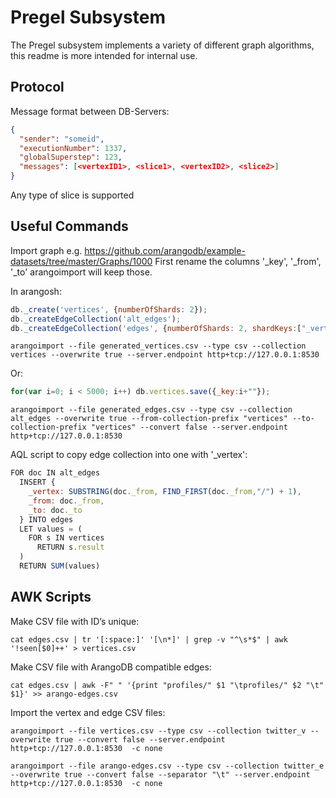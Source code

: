 # Pregel Subsystem

The Pregel subsystem implements a variety of different graph algorithms,
this readme is more intended for internal use.

## Protocol

Message format between DB-Servers:

```json
{
  "sender": "someid",
  "executionNumber": 1337,
  "globalSuperstep": 123,
  "messages": [<vertexID1>, <slice1>, <vertexID2>, <slice2>]
}
```

Any type of slice is supported

## Useful Commands

Import graph e.g. https://github.com/arangodb/example-datasets/tree/master/Graphs/1000
First rename the columns '_key', '_from', '_to' arangoimport will keep those.

In arangosh:

```js
db._create('vertices', {numberOfShards: 2});
db._createEdgeCollection('alt_edges');
db._createEdgeCollection('edges', {numberOfShards: 2, shardKeys:["_vertex"], distributeShardsLike:'vertices'});
```

```
arangoimport --file generated_vertices.csv --type csv --collection vertices --overwrite true --server.endpoint http+tcp://127.0.0.1:8530
```

Or:

```js
for(var i=0; i < 5000; i++) db.vertices.save({_key:i+""});
```

```
arangoimport --file generated_edges.csv --type csv --collection alt_edges --overwrite true --from-collection-prefix "vertices" --to-collection-prefix "vertices" --convert false --server.endpoint http+tcp://127.0.0.1:8530
```

AQL script to copy edge collection into one with '_vertex':

```js
FOR doc IN alt_edges
  INSERT {
    _vertex: SUBSTRING(doc._from, FIND_FIRST(doc._from,"/") + 1),
    _from: doc._from,
    _to: doc._to
  } INTO edges
  LET values = (
    FOR s IN vertices
      RETURN s.result
  )
  RETURN SUM(values)
```

## AWK Scripts

Make CSV file with ID’s unique:

```
cat edges.csv | tr '[:space:]' '[\n*]' | grep -v "^\s*$" | awk '!seen[$0]++' > vertices.csv
```

Make CSV file with ArangoDB compatible edges:

```
cat edges.csv | awk -F" " '{print "profiles/" $1 "\tprofiles/" $2 "\t" $1}' >> arango-edges.csv
```

Import the vertex and edge CSV files:

```
arangoimport --file vertices.csv --type csv --collection twitter_v --overwrite true --convert false --server.endpoint http+tcp://127.0.0.1:8530  -c none
```

```
arangoimport --file arango-edges.csv --type csv --collection twitter_e --overwrite true --convert false --separator "\t" --server.endpoint http+tcp://127.0.0.1:8530  -c none
```
